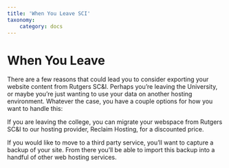 ```yaml
---
title: 'When You Leave SCI'
taxonomy:
    category: docs
---
```


# When You Leave

There are a few reasons that could lead you to consider exporting your website content from Rutgers SC&I. Perhaps you’re leaving the University, or maybe you’re just wanting to use your data on another hosting environment. Whatever the case, you have a couple options for how you want to handle this:

If you are leaving the college, you can migrate your webspace from Rutgers SC&I to our hosting provider, Reclaim Hosting, for a discounted price.

If you would like to move to a third party service, you’ll want to capture a backup of your site. From there you’ll be able to import this backup into a handful of other web hosting services.
